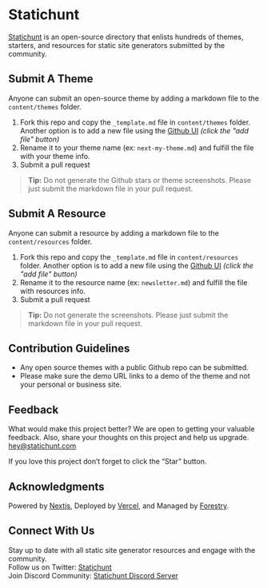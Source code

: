 # Statichunt

[Statichunt](https://statichunt.com/) is an open-source directory that enlists hundreds of themes, starters, and resources for static site generators submitted by the community.

## Submit A Theme

Anyone can submit an open-source theme by adding a markdown file to the `content/themes` folder.

1. Fork this repo and copy the `_template.md` file in `content/themes` folder. Another option is to add a new file using the [Github UI](https://github.com/statichunt/statichunt/tree/main/content/themes) _(click the "add file" button)_
2. Rename it to your theme name (ex: `next-my-theme.md`) and fulfill the file with your theme info.
3. Submit a pull request

> **Tip:** Do not generate the Github stars or theme screenshots. Please just submit the markdown file in your pull request.

## Submit A Resource

Anyone can submit a resource by adding a markdown file to the `content/resources` folder.

1. Fork this repo and copy the `_template.md` file in `content/resources` folder. Another option is to add a new file using the [Github UI](https://github.com/statichunt/statichunt/tree/main/content/resources) _(click the "add file" button)_
2. Rename it to the resource name (ex: `newsletter.md`) and fulfill the file with resources info.
3. Submit a pull request

> **Tip:** Do not generate the screenshots. Please just submit the markdown file in your pull request.

## Contribution Guidelines

* Any open source themes with a public Github repo can be submitted.
* Please make sure the demo URL links to a demo of the theme and not your personal or business site.

## Feedback

What would make this project better? We are open to getting your valuable feedback. Also, share your thoughts on this project and help us upgrade.
<br> hey@statichunt.com

If you love this project don’t forget to click the “Star” button.

## Acknowledgments

Powered by [Nextjs](https://nextjs.org//), Deployed by [Vercel](https://vercel.com/), and Managed by [Forestry](https://forestry.io/).

## Connect With Us

Stay up to date with all static site generator resources and engage with the community. <br>
Follow us on Twitter: [Statichunt](https://twitter.com/heyStatichunt)<br> Join Discord Community: [Statichunt Discord Server](https://discord.gg/ph9z267TBZ)
